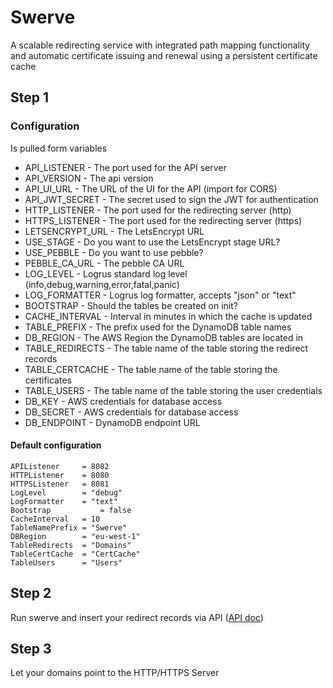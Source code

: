 # Swerve
A scalable redirecting service with integrated path mapping functionality and automatic certificate issuing and renewal using a persistent certificate cache
## Step 1

### Configuration
Is pulled form variables
* API_LISTENER - The port used for the API server
* API_VERSION 		- The api version
* API_UI_URL 		- The URL of the UI for the API (import for CORS)
* API_JWT_SECRET	- The secret used to sign the JWT for authentication
* HTTP_LISTENER 	- The port used for the redirecting server (http)
* HTTPS_LISTENER 	- The port used for the redirecting server (https)
* LETSENCRYPT_URL   - The LetsEncrypt URL
* USE_STAGE         - Do you want to use the LetsEncrypt stage URL?
* USE_PEBBLE        - Do you want to use pebble?
* PEBBLE_CA_URL     - The pebble CA URL
* LOG_LEVEL 		- Logrus standard log level (info,debug,warning,error,fatal,panic)
* LOG_FORMATTER 	- Logrus log formatter, accepts "json" or "text"
* BOOTSTRAP 		- Should the tables be created on init?
* CACHE_INTERVAL 	- Interval in minutes in which the cache is updated
* TABLE_PREFIX 		- The prefix used for the DynamoDB table names
* DB_REGION 		- The AWS Region the DynamoDB tables are located in
* TABLE_REDIRECTS 	- The table name of the table storing the redirect records
* TABLE_CERTCACHE 	- The table name of the table storing the certificates
* TABLE_USERS 		- The table name of the table storing the user credentials
* DB_KEY 			- AWS credentials for database access 
* DB_SECRET 		- AWS credentials for database access 
* DB_ENDPOINT 		- DynamoDB endpoint URL

#### Default configuration
```
APIListener     = 8082
HTTPListener    = 8080
HTTPSListener   = 8081
LogLevel        = "debug"
LogFormatter    = "text"
Bootstrap		    = false
CacheInterval	= 10
TableNamePrefix = "Swerve"
DBRegion        = "eu-west-1"
TableRedirects  = "Domains"
TableCertCache  = "CertCache"
TableUsers      = "Users"
```
## Step 2
Run swerve and insert your redirect records via API ([API doc](https://app.swaggerhub.com/apis-docs/TetsuyaXD/evade/1.0.0))
## Step 3
Let your domains point to the HTTP/HTTPS Server
